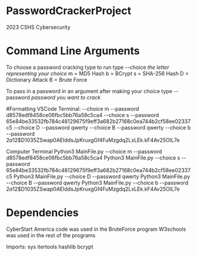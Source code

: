# PasswordCrackerProject
2023 CSHS Cybersecurity 


# Command Line Arguments
To choose a password cracking type to run type --choice *the letter representing your choice*
m = MD5 Hash
b = BCrypt
s = SHA-256 Hash
D = Dictionary Attack
B = Brute Force

To pass in a password in an argument after making your choice type --password *password you want to crack*


#Formatting
VSCode Terminal:
--choice m --password d8578edf8458ce06fbc5bb76a58c5ca4
--choice s --password 65e84be33532fb784c48129675f9eff3a682b27168c0ea744b2cf58ee02337c5
--choice D --password qwerty
--choice B --password qwerty
--choice b --password $2a$12$D1035ZSwap0AEIddsJpKruxgGf4FuMzgdq2LxLEk.kF4Av25OlL7e

Computer Terminal
Python3 MainFile.py --choice m --password d8578edf8458ce06fbc5bb76a58c5ca4
Python3 MainFile.py --choice s --password 65e84be33532fb784c48129675f9eff3a682b27168c0ea744b2cf58ee02337c5
Python3 MainFile.py --choice D --password qwerty
Python3 MainFile.py --choice B --password qwerty
Python3 MainFile.py --choice b --password $2a$12$D1035ZSwap0AEIddsJpKruxgGf4FuMzgdq2LxLEk.kF4Av25OlL7e

# Dependencies
CyberStart America code was used in the BruteForce program
W3schools was used in the rest of the programs

Imports:
sys
itertools
hashlib
bcrypt


